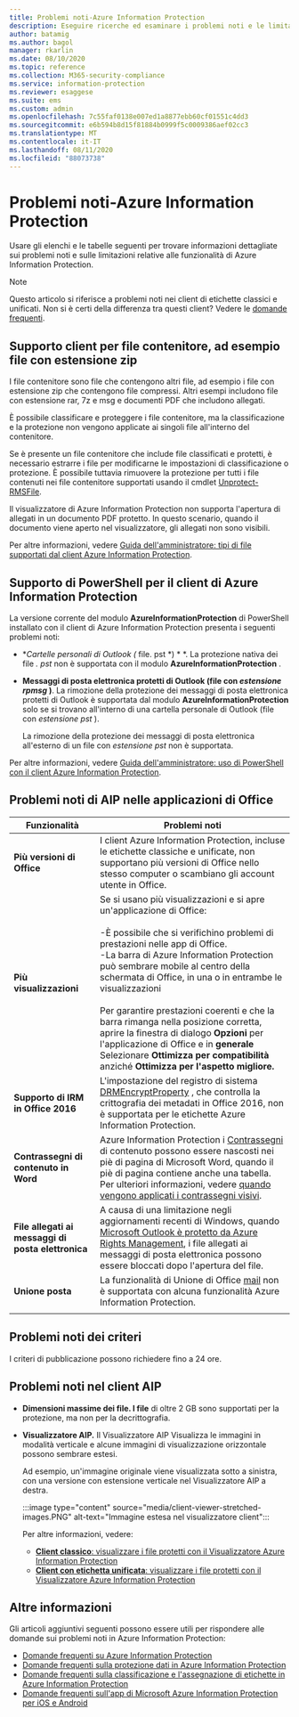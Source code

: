```yaml
---
title: Problemi noti-Azure Information Protection
description: Eseguire ricerche ed esaminare i problemi noti e le limitazioni per Azure Information Protection.
author: batamig
ms.author: bagol
manager: rkarlin
ms.date: 08/10/2020
ms.topic: reference
ms.collection: M365-security-compliance
ms.service: information-protection
ms.reviewer: esaggese
ms.suite: ems
ms.custom: admin
ms.openlocfilehash: 7c55faf0138e007ed1a8877ebb60cf01551c4dd3
ms.sourcegitcommit: e6b594b8d15f81884b0999f5c0009386aef02cc3
ms.translationtype: MT
ms.contentlocale: it-IT
ms.lasthandoff: 08/11/2020
ms.locfileid: "88073738"
---
```

# <a name="known-issues---azure-information-protection"></a>Problemi noti-Azure Information Protection

Usare gli elenchi e le tabelle seguenti per trovare informazioni dettagliate sui problemi noti e sulle limitazioni relative alle funzionalità di Azure Information Protection.

> [!NOTE]
> Questo articolo si riferisce a problemi noti nei client di etichette classici e unificati. Non si è certi della differenza tra questi client? Vedere le [domande frequenti](faqs.md#whats-the-difference-between-the-azure-information-protection-classic-and-unified-labeling-clients).

<!--removed from this page
## HYOK known issues

HYOK has the following known issues:

- [Supported Microsoft Office versions](#supported-microsoft-office-versions)
- [Email recommendations for Office 365 and other online services](#email-recommendations-for-office-365-and-other-online-services)

### Supported Microsoft Office versions

HYOK for the Azure Information Protection classic client does not support versions of Office earlier than Office 2013.

### Email recommendations for Office 365 and other online services

We recommend that you do not use HYOK protection for emails in Office 365 and other online services.

Office 365 and other online services are not be able to decrypt HYOK-protected documents and emails. This limitation includes HYOK-protected documents and emails that have been protected with the Rights Management connector, and prevents these services from inspecting the content and taking action on them.

This loss of functionality for HYOK-protected email includes malware scanners, data loss prevention (DLP) solutions, mail routing rules, journaling, eDiscovery, archiving solutions, and Exchange ActiveSync.

Additionally, users may not understand why some devices cannot open their HYOK-protected emails, resulting in more calls to your help desk.
-->

## <a name="client-support-for-container-files-such-as-zip-files"></a>Supporto client per file contenitore, ad esempio file con estensione zip

I file contenitore sono file che contengono altri file, ad esempio i file con estensione zip che contengono file compressi. Altri esempi includono file con estensione rar, 7z e msg e documenti PDF che includono allegati.

È possibile classificare e proteggere i file contenitore, ma la classificazione e la protezione non vengono applicate ai singoli file all'interno del contenitore.

Se è presente un file contenitore che include file classificati e protetti, è necessario estrarre i file per modificarne le impostazioni di classificazione o protezione. È possibile tuttavia rimuovere la protezione per tutti i file contenuti nei file contenitore supportati usando il cmdlet [Unprotect-RMSFile](/powershell/module/azureinformationprotection/unprotect-rmsfile).

Il visualizzatore di Azure Information Protection non supporta l'apertura di allegati in un documento PDF protetto. In questo scenario, quando il documento viene aperto nel visualizzatore, gli allegati non sono visibili.

Per altre informazioni, vedere [Guida dell'amministratore: tipi di file supportati dal client Azure Information Protection](rms-client/client-admin-guide-file-types.md).

## <a name="powershell-support-for-the-azure-information-protection-client"></a>Supporto di PowerShell per il client di Azure Information Protection

La versione corrente del modulo **AzureInformationProtection** di PowerShell installato con il client di Azure Information Protection presenta i seguenti problemi noti:

- **Cartelle personali di Outlook (* file. pst *) * *. La protezione nativa dei file *. pst* non è supportata con il modulo **AzureInformationProtection** .

- **Messaggi di posta elettronica protetti di Outlook (file con *estensione rpmsg* )**. La rimozione della protezione dei messaggi di posta elettronica protetti di Outlook è supportata dal modulo **AzureInformationProtection** solo se si trovano all'interno di una cartella personale di Outlook (file con *estensione pst* ).

    La rimozione della protezione dei messaggi di posta elettronica all'esterno di un file con *estensione pst* non è supportata.

Per altre informazioni, vedere [Guida dell'amministratore: uso di PowerShell con il client Azure Information Protection](rms-client/client-admin-guide-powershell.md).

<!-- removed from this page
## Protection-only mode known issues

The following known issues apply for [Protection-only mode for the Azure Information Protection client](rms-client/client-protection-only-mode.md):

- In Office apps, the Azure Information Protection bar is not shown. When you click **Protect** > **Show Bar**, this menu option is unavailable.

- When you use the **Classify and protect - Azure Information Protection** dialog box with the File Explorer, labels for classification are not shown. Instead, you have an option select a Rights Management (RMS) template.
-->

## <a name="aip-known-issues-in-office-applications"></a>Problemi noti di AIP nelle applicazioni di Office

|Funzionalità  |Problemi noti  |
|---------|---------|
|**Più versioni di Office**    | I client Azure Information Protection, incluse le etichette classiche e unificate, non supportano più versioni di Office nello stesso computer o scambiano gli account utente in Office.       |
|**Più visualizzazioni** |Se si usano più visualizzazioni e si apre un'applicazione di Office: </br></br>-È possibile che si verifichino problemi di prestazioni nelle app di Office.</br>-La barra di Azure Information Protection può sembrare mobile al centro della schermata di Office, in una o in entrambe le visualizzazioni </br></br>Per garantire prestazioni coerenti e che la barra rimanga nella posizione corretta, aprire la finestra di dialogo **Opzioni** per l'applicazione di Office e in **generale** Selezionare **Ottimizza per compatibilità** anziché **Ottimizza per l'aspetto migliore.**    |
|**Supporto di IRM in Office 2016**| L'impostazione del registro di sistema [DRMEncryptProperty](https://docs.microsoft.com/deployoffice/security/protect-sensitive-messages-and-documents-by-using-irm-in-office#office-2016-irm-registry-key-options) , che controlla la crittografia dei metadati in Office 2016, non è supportata per le etichette Azure Information Protection.|
|**Contrassegni di contenuto in Word**    | Azure Information Protection i [Contrassegni](configure-policy-markings.md) di contenuto possono essere nascosti nei piè di pagina di Microsoft Word, quando il piè di pagina contiene anche una tabella. Per ulteriori informazioni, vedere [quando vengono applicati i contrassegni visivi](configure-policy-markings.md#when-visual-markings-are-applied). |
|**File allegati ai messaggi di posta elettronica** |A causa di una limitazione negli aggiornamenti recenti di Windows, quando [Microsoft Outlook è protetto da Azure Rights Management](office-apps-services-support.md), i file allegati ai messaggi di posta elettronica possono essere bloccati dopo l'apertura del file. |
|**Unione posta**    |  La funzionalità di Unione di Office [mail](https://support.office.com/article/use-mail-merge-for-bulk-email-letters-labels-and-envelopes-f488ed5b-b849-4c11-9cff-932c49474705) non è supportata con alcuna funzionalità Azure Information Protection.       |
| | |

<!-- removing b/c this is relevant for classic only. for UL, labels are configured in m365. so this is basically irrelevant for us.
## Known issues in labeling

Depending on your policy rule size limit, configuring more than 200 users or user groups for each label may cause unexpected errors. 
-->

## <a name="known-issues-in-policies"></a>Problemi noti dei criteri

I criteri di pubblicazione possono richiedere fino a 24 ore.

## <a name="known-issues-in-the-aip-client"></a>Problemi noti nel client AIP

- **Dimensioni massime dei file. I file** di oltre 2 GB sono supportati per la protezione, ma non per la decrittografia.

- **Visualizzatore AIP.** Il Visualizzatore AIP Visualizza le immagini in modalità verticale e alcune immagini di visualizzazione orizzontale possono sembrare estesi.

    Ad esempio, un'immagine originale viene visualizzata sotto a sinistra, con una versione con estensione verticale nel Visualizzatore AIP a destra. 
    
    :::image type="content" source="media/client-viewer-stretched-images.PNG" alt-text="Immagine estesa nel visualizzatore client":::
    
    Per altre informazioni, vedere:

    - [**Client classico**: visualizzare i file protetti con il Visualizzatore Azure Information Protection](rms-client/client-view-use-files.md)
    - [**Client con etichetta unificata**: visualizzare i file protetti con il Visualizzatore Azure Information Protection](rms-client/clientv2-view-use-files.md)


## <a name="more-information"></a>Altre informazioni

Gli articoli aggiuntivi seguenti possono essere utili per rispondere alle domande sui problemi noti in Azure Information Protection:

- [Domande frequenti su Azure Information Protection](faqs.md)
- [Domande frequenti sulla protezione dati in Azure Information Protection](faqs-rms.md)
- [Domande frequenti sulla classificazione e l'assegnazione di etichette in Azure Information Protection](faqs-infoprotect.md)
- [Domande frequenti sull'app di Microsoft Azure Information Protection per iOS e Android](rms-client/mobile-app-faq.md)

